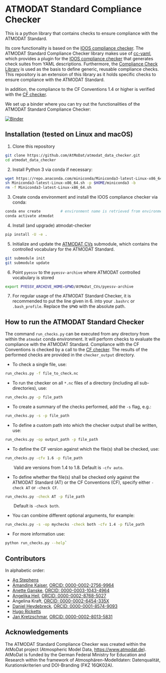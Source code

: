# ATMODAT Standard Compliance Checker


This is a python library that contains checks to ensure compliance with the ATMODAT Standard.

Its core functionality is based on the [IOOS compliance checker](https://github.com/ioos/compliance-checker). The ATMODAT Standard Compliance Checker library makes use of [cc-yaml](https://github.com/cedadev/cc-yaml), which provides a plugin for the [IOOS compliance checker](https://github.com/ioos/compliance-checker) that generates check suites from YAML descriptions. Furthermore, the [Compliance Check Library](https://github.com/cedadev/compliance-check-lib) is used as the basis to define generic, reusable compliance checks. This repository is an extension of this library as it holds specific checks to ensure compliance with the ATMODAT Standard.

In addition, the compliance to the CF Conventions 1.4 or higher is verified with the [CF checker](https://github.com/cedadev/cf-checker).

We set up a binder where you can try out the functionalities of the ATMODAT Standard Compliance Checker:

[![Binder](https://mybinder.org/badge_logo.svg)](https://mybinder.org/v2/gh/AtMoDat/atmodat_data_checker/HEAD?filepath=notebooks)

## Installation (tested on Linux and macOS)

1. Clone this repository

```bash
git clone https://github.com/AtMoDat/atmodat_data_checker.git
cd atmodat_data_checker
```

2. Install Python 3 via conda if necessary:

```bash
wget https://repo.anaconda.com/miniconda/Miniconda3-latest-Linux-x86_64.sh
sh Miniconda3-latest-Linux-x86_64.sh -p $HOME/miniconda3 -b
rm -f Miniconda3-latest-Linux-x86_64.sh
```

3. Create conda environment and install the IOOS compliance checker via conda:

```bash
conda env create         # environment name is retrieved from environment.yml
conda activate atmodat
```

4. Install (and upgrade) atmodat-checker
```bash
pip install -U -e .
```

5. Initialize and update the [ATMODAT CVs](https://github.com/AtMoDat/AtMoDat_CVs) submodule, which contains the controlled vocabulary for the ATMODAT Standard.

```bash
git submodule init
git submodule update
```

6. Point `pyessv` to the `pyessv-archive` where ATMODAT controlled vocabulary is stored

```bash
export PYESSV_ARCHIVE_HOME=$PWD/AtMoDat_CVs/pyessv-archive
```

7. For regular usage of the ATMODAT Standard Checker, it is recommended to put the line given in 6. into your `.bashrc` or `.bash_profile`. Replace the `$PWD` with the absolute path. 


## How to run the ATMODAT Standard Checker

The command `run_checks.py` can be executed from any directory from within the `atmodat` conda environment. It will perform checks to evaluate the compliance with the ATMODAT Standard.  Compliance with the CF Conventions is checked by a call to the [CF checker](https://github.com/cedadev/cf-checker). The results of the performed checks are provided in the `checker_output` directory.

* To check a single file, use:
```bash
run_checks.py -f file_to_check.nc
```
* To run the checker on all `*.nc` files of a directory (including all sub-directories), use:
```bash
run_checks.py -p file_path
```
* To create a summary of the checks performed, add the ````-s```` flag, e.g.:
```bash
run_checks.py -s -p file_path
```
* To define a custom path into which the checker output shall be written, use:
```bash
run_checks.py -op output_path -p file_path
```
* To define the CF version against which the file(s) shall be checked, use:
```bash
run_checks.py -cfv 1.6 -p file_path
```
&nbsp;&nbsp;&nbsp;&nbsp;&nbsp;&nbsp; Valid are versions from 1.4 to 1.8. Default is ````-cfv auto````. 

* To define whether the file(s) shall be checked only against the ATMODAT Standard (AT) or the CF Conventions (CF), specify either ````-check AT```` or ````-check CF````. 
```bash
run_checks.py -check AT -p file_path
```
&nbsp;&nbsp;&nbsp;&nbsp;&nbsp;&nbsp;  Default is ````-check both````.

* You can combine different optional arguments, for example:
```bash
run_checks.py -s -op mychecks -check both -cfv 1.4 -p file_path
```
* For more information use:
```bash
python run_checks.py --help`
```

## Contributors

In alphabetic order:

- [Ag Stephens](https://github.com/agstephens)
- [Amandine Kaiser](https://github.com/am-kaiser), [ORCID: 0000-0002-2756-9964](https://orcid.org/0000-0002-2756-9964)
- [Anette Ganske](https://github.com/anganske), [ORCID: 0000-0003-1043-4964](https://orcid.org/0000-0003-1043-4964)
- [Angelika Heil](https://github.com/atmodatcode), [ORCID: 0000-0002-8768-5027](https://orcid.org/0000-0002-8768-5027)
- Angelina Kraft, [ORCID: 0000-0002-6454-335X](https://orcid.org/0000-0002-6454-335X)
- [Daniel Heydebreck](https://github.com/neumannd), [ORCID: 0000-0001-8574-9093](https://orcid.org/0000-0001-8574-9093)
- [Hugo Ricketts](https://github.com/gapintheclouds)
- [Jan Kretzschmar](https://github.com/jkretz), [ORCID: 0000-0002-8013-5831](http://orcid.org/0000-0002-8013-5831)


## Acknowledgements

The ATMODAT Standard Compliance Checker was created within the AtMoDat project (Atmospheric Model Data, <https://www.atmodat.de>). AtMoDat is funded by the German Federal Ministry for Education and Research within the framework of Atmosphären-Modelldaten: Datenqualität, Kurationskriterien und DOI-Branding (FKZ 16QK02A).
